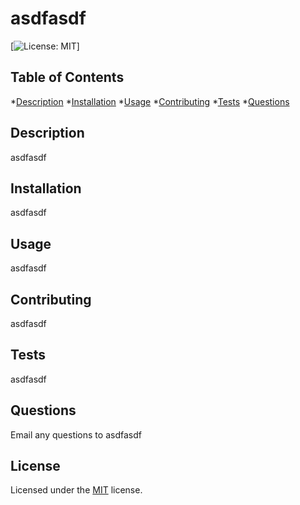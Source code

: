 # asdfasdf
[![License: MIT](https://img.shields.io/badge/License-MIT-yellow.svg)]
## Table of Contents

*[Description](#Description)
*[Installation](#Installation)
*[Usage](#Usage)
*[Contributing](#Contributing)
*[Tests](#Tests)
*[Questions](#Questions)

## Description
asdfasdf

## Installation
asdfasdf

## Usage
asdfasdf

## Contributing
asdfasdf

## Tests
asdfasdf

## Questions
Email any questions to asdfasdf 

## License
Licensed under the [MIT]((https://opensource.org/licenses/MIT)) license.

